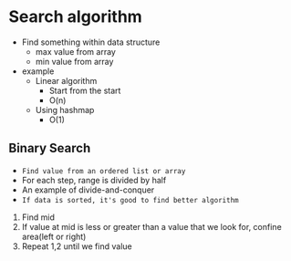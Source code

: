 # Search algorithm
- Find something within data structure
    - max value from array
    - min value from array
- example
    - Linear algorithm
        - Start from the start
        - O(n)
    - Using hashmap
        - O(1)
    
## Binary Search
- `Find value from an ordered list or array`
- For each step, range is divided by half
- An example of divide-and-conquer
- `If data is sorted, it's good to find better algorithm`

1. Find mid
2. If value at mid is less or greater than a value that we look for, confine area(left or right)
3. Repeat 1,2 until we find value